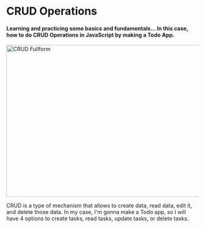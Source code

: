 <h1>CRUD Operations</h1>

<h4>Learning and practicing some basics and fundamentals... In this case, how to do CRUD Operations in JavaScript by making a Todo App.</h4>

<img src="https://dev-to-uploads.s3.amazonaws.com/uploads/articles/3md2xtw76u0y1fr8polm.png" alt="CRUD Fullform" width="700" height="400">

<p>CRUD is a type of mechanism that allows to create data, read data, edit it, and delete those data. In my case, I'm gonna make a Todo app, so I will have 4 options to create tasks, read tasks, update tasks, or delete tasks.</p>
